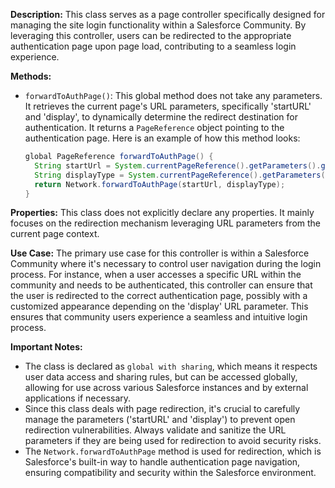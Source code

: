 **Description:**
This class serves as a page controller specifically designed for managing the site login functionality within a Salesforce Community. By leveraging this controller, users can be redirected to the appropriate authentication page upon page load, contributing to a seamless login experience.

**Methods:**
- `forwardToAuthPage()`: This global method does not take any parameters. It retrieves the current page's URL parameters, specifically 'startURL' and 'display', to dynamically determine the redirect destination for authentication. It returns a `PageReference` object pointing to the authentication page. Here is an example of how this method looks:
  ```java
  global PageReference forwardToAuthPage() {
    String startUrl = System.currentPageReference().getParameters().get('startURL');
    String displayType = System.currentPageReference().getParameters().get('display');
    return Network.forwardToAuthPage(startUrl, displayType);
  }
  ```

**Properties:**
This class does not explicitly declare any properties. It mainly focuses on the redirection mechanism leveraging URL parameters from the current page context.

**Use Case:**
The primary use case for this controller is within a Salesforce Community where it's necessary to control user navigation during the login process. For instance, when a user accesses a specific URL within the community and needs to be authenticated, this controller can ensure that the user is redirected to the correct authentication page, possibly with a customized appearance depending on the 'display' URL parameter. This ensures that community users experience a seamless and intuitive login process.

**Important Notes:**
- The class is declared as `global with sharing`, which means it respects user data access and sharing rules, but can be accessed globally, allowing for use across various Salesforce instances and by external applications if necessary.
- Since this class deals with page redirection, it's crucial to carefully manage the parameters ('startURL' and 'display') to prevent open redirection vulnerabilities. Always validate and sanitize the URL parameters if they are being used for redirection to avoid security risks.
- The `Network.forwardToAuthPage` method is used for redirection, which is Salesforce's built-in way to handle authentication page navigation, ensuring compatibility and security within the Salesforce environment.